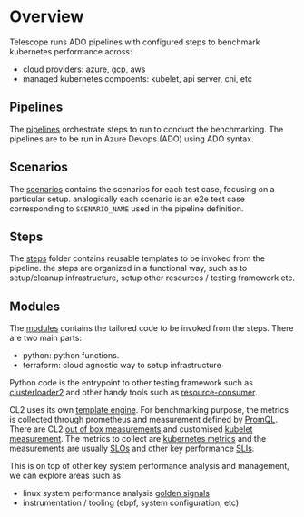 # Overview

Telescope runs ADO pipelines with configured steps to benchmark kubernetes performance across:

- cloud providers: azure, gcp, aws
- managed kubernetes compoents: kubelet, api server, cni, etc

## Pipelines

The [pipelines](../pipelines/) orchestrate steps to run to conduct the benchmarking. The pipelines are to be run in Azure Devops (ADO) using ADO syntax.

## Scenarios

The [scenarios](../scenarios/) contains the scenarios for each test case, focusing on a particular setup. analogically each scenario is an e2e test case corresponding to `SCENARIO_NAME` used in the pipeline definition.

## Steps

The [steps](../steps/) folder contains reusable templates to be invoked from the pipeline. the steps are organized in a functional way, such as to setup/cleanup infrastructure, setup other resources / testing framework etc.

## Modules

The [modules](../modules/) contains the tailored code to be invoked from the steps. There are two main parts:

- python: python functions.
- terraform: cloud agnostic way to setup infrastructure

Python code is the entrypoint to other testing framework such as [clusterloader2](https://github.com/kubernetes/perf-tests/blob/master/clusterloader2/docs/GETTING_STARTED.md) and other handy tools such as [resource-consumer](https://github.com/kubernetes/kubernetes/blob/master/test/images/resource-consumer/README.md).

CL2 uses its own [template engine](https://github.com/kubernetes/perf-tests/blob/master/clusterloader2/README.md#object-template). For benchmarking purpose, the metrics is collected through prometheus and measurement defined by [PromQL](https://prometheus.io/docs/prometheus/latest/querying/operators/). There are CL2 [out of box measurements](https://github.com/kubernetes/perf-tests/blob/master/clusterloader2/README.md#Measurement) and customised [kubelet measurement](../modules/python/clusterloader2/cri/config/kubelet-measurement.yaml). The metrics to collect are [kubernetes metrics](https://kubernetes.io/docs/reference/instrumentation/metrics/) and the measurements are usually [SLOs](https://github.com/kubernetes/community/blob/master/sig-scalability/slos/slos.md) and other key performance [SLIs](https://kubernetes.io/docs/reference/instrumentation/slis/).

This is on top of other key system performance analysis and management, we can explore areas such as

- linux system performance analysis [golden signals](https://www.brendangregg.com/linuxperf.html)
- instrumentation / tooling (ebpf, system configuration, etc)
